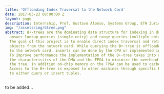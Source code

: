 ```yaml
---
title: 'Offloading Index Traversal to the Network Card'
date: 2017-03-23 00:00:00 Z
layout: page
description: Internship, Prof. Gustavo Alonso, Systems Group, ETH Zurich
img: "/assets/img/btree.png"
abstract: B+-trees are the dominating data structure for indexing in databases. B+-trees can
  answer lookup queries (single entry) and range queries (multiple entries).
  The goal of this project is to enable direct index traversal and retrieval of data
  objects from the network card. While querying the B+-tree is offloaded entirely
  to the network card, inserts can be done by the CPU or implemented in a hybrid fashion.
  To improve performance the implementation of the B+-tree takes into account
  the characteristics of the DMA and the FPGA to minimize the overhead when traversing
  the tree. In addition on-chip memory on the FPGA can be used to cache tree nodes.
  Access to the B+-tree is exposed to other machines through specific RDMA verbs
  to either query or insert tuples.
---
```


to be added...